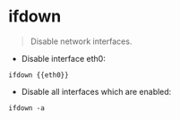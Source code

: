 # ifdown

> Disable network interfaces.

- Disable interface eth0:

`ifdown {{eth0}}`

- Disable all interfaces which are enabled:

`ifdown -a`
